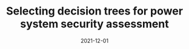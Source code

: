 ---
title: "Selecting decision trees for power system security assessment"
collection: publications
category: manuscripts
permalink: /publication/2021-10-01-dt-models-security-assessment
excerpt: "This study explores decision tree models for security assessment in power systems, using ROC and cost curves for model evaluation. The methodology optimizes decision-making for system reliability."
date: 2021-12-01
venue: "Energy and AI"
paperurl: https://doi.org/10.1016/j.egyai.2021.100110
citation: "Bugaje, A., Cremer, J. L., Sun, M., & Strbac, G. (2021). 'Selecting decision trees for power system security assessment.' Energy and AI, 4, 100110."
---